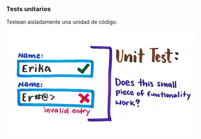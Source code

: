 ### Tests unitarios

Testean aisladamente una unidad de código.

![cypress.io framework](media/unit_test.png)  <!-- .element: style="height: 350px;" --> 

